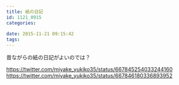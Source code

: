 ```yaml
---
title: 紙の日記
id: 1121_0915
categories:
   
date: 2015-11-21 09:15:42
tags:
---
```


昔ながらの紙の日記がよいのでは？

https://twitter.com/miyake_yukiko35/status/667845254033244160
https://twitter.com/miyake_yukiko35/status/667846180336893952

